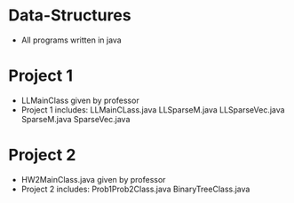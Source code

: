 # Data-Structures
* All programs written in java

# Project 1
* LLMainClass given by professor
* Project 1 includes:
 LLMainCLass.java LLSparseM.java LLSparseVec.java SparseM.java SparseVec.java

# Project 2
* HW2MainClass.java given by professor
* Project 2 includes:
Prob1Prob2Class.java BinaryTreeClass.java
